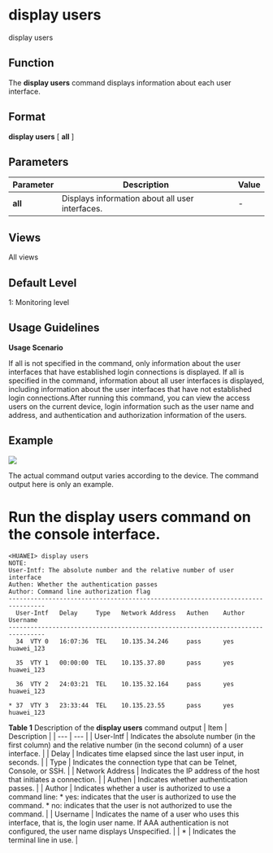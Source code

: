 display users
=============

display users

Function
--------



The **display users** command displays information about each user interface.




Format
------

**display users** [ **all** ]


Parameters
----------

| Parameter | Description | Value |
| --- | --- | --- |
| **all** | Displays information about all user interfaces. | - |



Views
-----

All views


Default Level
-------------

1: Monitoring level


Usage Guidelines
----------------

**Usage Scenario**

If all is not specified in the command, only information about the user interfaces that have established login connections is displayed. If all is specified in the command, information about all user interfaces is displayed, including information about the user interfaces that have not established login connections.After running this command, you can view the access users on the current device, login information such as the user name and address, and authentication and authorization information of the users.


Example
-------

![](../public_sys-resources/note_3.0-en-us.png) 

The actual command output varies according to the device. The command output here is only an example.


# Run the display users command on the console interface.
```
<HUAWEI> display users
NOTE:
User-Intf: The absolute number and the relative number of user interface
Authen: Whether the authentication passes
Author: Command line authorization flag
--------------------------------------------------------------------------------
  User-Intf   Delay     Type   Network Address   Authen    Author   Username
--------------------------------------------------------------------------------
  34  VTY 0   16:07:36  TEL    10.135.34.246     pass      yes      huawei_123

  35  VTY 1   00:00:00  TEL    10.135.37.80      pass      yes      huawei_123

  36  VTY 2   24:03:21  TEL    10.135.32.164     pass      yes      huawei_123

* 37  VTY 3   23:33:44  TEL    10.135.23.55      pass      yes      huawei_123

```

**Table 1** Description of the **display users** command output
| Item | Description |
| --- | --- |
| User-Intf | Indicates the absolute number (in the first column) and the relative number (in the second column) of a user interface. |
| Delay | Indicates time elapsed since the last user input, in seconds. |
| Type | Indicates the connection type that can be Telnet, Console, or SSH. |
| Network Address | Indicates the IP address of the host that initiates a connection. |
| Authen | Indicates whether authentication passes. |
| Author | Indicates whether a user is authorized to use a command line:   * yes: indicates that the user is authorized to use the command. * no: indicates that the user is not authorized to use the command. |
| Username | Indicates the name of a user who uses this interface, that is, the login user name. If AAA authentication is not configured, the user name displays Unspecified. |
| \* | Indicates the terminal line in use. |